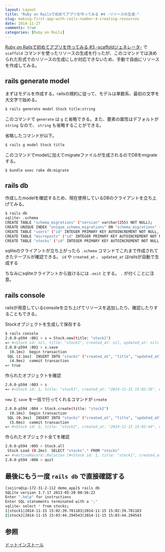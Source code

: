 ```yaml
---
layout: Layout
title: "Ruby on Railsで初めてアプリを作ってみる #4 -リソースの生成-"
slug: making-first-app-with-rails-number-4-creating-resources
date: 2014-11-27
comments: true
categories: [Ruby on Rails]
---
```

[Ruby on Railsで初めてアプリを作ってみる #3 -scaffoldジェネレータ-](http://sojiro14.github.io/blog/2014/11/16/making-first-app-with-rails-number-3-scaffold-generator/) で ```scaffold``` コマンドを使ったリソースの生成を行ったが、このコマンドでは決められた形式でのリソースの生成にしか対応できないため、手動で自由にリソースを作成してみる。

## rails generate model
まずはモデルを作成する。railsの規約に従って、モデルは単数系、最初の文字を大文字で始める。

``` bash
$ rails generate model Stock title:string
```

このコマンドで ```generate``` は ```g``` と省略できる。また、要素の属性はデフォルトが ```string``` なので、 ```string``` も省略することができる。

省略したコマンドが以下。

``` bash
$ rails g model Stock title
```

このコマンドでmodelに加えてmigrateファイルが生成されるのでDBをmigrateする。

``` bash
$ bundle exec rake db:migrate
```

<!-- more -->

## rails db
作成したmodelを確認するため、現在使用しているDBのクライアントを立ち上げてみる。

``` bash
$ rails db
sqlite> .schema
CREATE TABLE "schema_migrations" ("version" varchar(255) NOT NULL);
CREATE UNIQUE INDEX "unique_schema_migrations" ON "schema_migrations" ("version");
CREATE TABLE "users" ("id" INTEGER PRIMARY KEY AUTOINCREMENT NOT NULL, "name" varchar(255), "email" varchar(255), "created_at" datetime, "updated_at" datetime);
CREATE TABLE "microposts" ("id" INTEGER PRIMARY KEY AUTOINCREMENT NOT NULL, "content" varchar(255), "user_id" integer, "created_at" datetime, "updated_at" datetime);
CREATE TABLE "stocks" ("id" INTEGER PRIMARY KEY AUTOINCREMENT NOT NULL, "title" varchar(255), "created_at" datetime, "updated_at" datetime);
```

sqliteのクライアントが立ち上がったら ```.schema``` コマンドでこれまで作成されてきたテーブルが確認できる。
 ```id``` や ```created_at``` 、 ```updated_at``` はrailsが自動で生成する

ちなみにsqliteクライアントから抜けるには ```.exit``` とする。 ```.``` が付くことに注意。

## rails console
railsが用意しているconsoleを立ち上げてリソースを追加したり、確認したりすることもできる。

Stockオブジェクトを生成して保存する

``` bash
$ rails console
2.0.0-p594 :001 > s = Stock.new(title: "stock1")
=> #<Stock id: nil, title: "stock1", created_at: nil, updated_at: nil> 
2.0.0-p594 :002 > s.save
  (0.1ms)  begin transaction
 SQL (2.1ms)  INSERT INTO "stocks" ("created_at", "title", "updated_at") VALUES (?, ?, ?)  [["created_at", Sat, 15 Nov 2014 15:02:39 UTC +00:00], ["title", "stock1"], ["updated_at", Sat, 15 Nov 2014 15:02:39 UTC +00:00]]
  (4.9ms)  commit transaction
=> true 
```
作られたオブジェクトを確認
``` bash
2.0.0-p594 :003 > s
=> #<Stock id: 1, title: "stock1", created_at: "2014-11-15 15:02:39", updated_at: "2014-11-15 15:02:39"> 
```
 ```new``` と ```save``` を一括で行ってくれるコマンドが ```create```
``` bash
2.0.0-p594 :004 > Stock.create(title: "stock2")
  (0.1ms)  begin transaction
 SQL (0.3ms)  INSERT INTO "stocks" ("created_at", "title", "updated_at") VALUES (?, ?, ?)  [["created_at", Sat, 15 Nov 2014 15:03:44 UTC +00:00], ["title", "stock2"], ["updated_at", Sat, 15 Nov 2014 15:03:44 UTC +00:00]]
  (5.8ms)  commit transaction
=> #<Stock id: 2, title: "stock2", created_at: "2014-11-15 15:03:44", updated_at: "2014-11-15 15:03:44"> 
```
作られたオブジェクト全てを確認
``` bash
2.0.0-p594 :005 > Stock.all
 Stock Load (0.2ms)  SELECT "stocks".* FROM "stocks"
=> #<ActiveRecord::Relation [#<Stock id: 1, title: "stock1", created_at: "2014-11-15 15:02:39", updated_at: "2014-11-15 15:02:39">, #<Stock id: 2, title: "stock2", created_at: "2014-11-15 15:03:44", updated_at: "2014-11-15 15:03:44">]> 
2.0.0-p594 :006 > quit
```

## 最後にもう一度 ```rails db``` で直接確認する

``` bash
[sojiro@ip-172-31-2-112 demo_app]$ rails db
SQLite version 3.7.17 2013-05-20 00:56:22
Enter ".help" for instructions
Enter SQL statements terminated with a ";"
sqlite> select * from stocks;
1|stock1|2014-11-15 15:02:39.781183|2014-11-15 15:02:39.781183
2|stock2|2014-11-15 15:03:44.294543|2014-11-15 15:03:44.294543
```

## 参照
[ドットインストール](http://dotinstall.com/lessons/basic_rails_v2)

